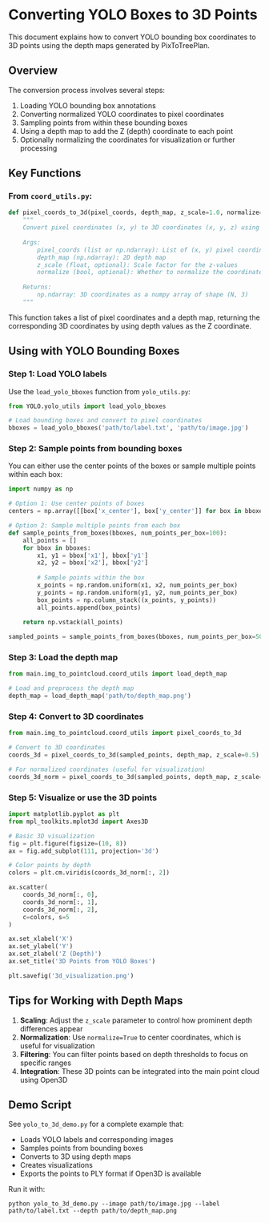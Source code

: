 # Converting YOLO Boxes to 3D Points

This document explains how to convert YOLO bounding box coordinates to 3D points using the depth maps generated by PixToTreePlan.

## Overview

The conversion process involves several steps:
1. Loading YOLO bounding box annotations
2. Converting normalized YOLO coordinates to pixel coordinates
3. Sampling points from within these bounding boxes
4. Using a depth map to add the Z (depth) coordinate to each point
5. Optionally normalizing the coordinates for visualization or further processing

## Key Functions

### From `coord_utils.py`:

```python
def pixel_coords_to_3d(pixel_coords, depth_map, z_scale=1.0, normalize=False):
    """
    Convert pixel coordinates (x, y) to 3D coordinates (x, y, z) using a depth map.
    
    Args:
        pixel_coords (list or np.ndarray): List of (x, y) pixel coordinates
        depth_map (np.ndarray): 2D depth map 
        z_scale (float, optional): Scale factor for the z-values
        normalize (bool, optional): Whether to normalize the coordinates
    
    Returns:
        np.ndarray: 3D coordinates as a numpy array of shape (N, 3)
    """
```

This function takes a list of pixel coordinates and a depth map, returning the corresponding 3D coordinates by using depth values as the Z coordinate.

## Using with YOLO Bounding Boxes

### Step 1: Load YOLO labels

Use the `load_yolo_bboxes` function from `yolo_utils.py`:

```python
from YOLO.yolo_utils import load_yolo_bboxes

# Load bounding boxes and convert to pixel coordinates
bboxes = load_yolo_bboxes('path/to/label.txt', 'path/to/image.jpg')
```

### Step 2: Sample points from bounding boxes

You can either use the center points of the boxes or sample multiple points within each box:

```python
import numpy as np

# Option 1: Use center points of boxes
centers = np.array([[box['x_center'], box['y_center']] for box in bboxes])

# Option 2: Sample multiple points from each box
def sample_points_from_boxes(bboxes, num_points_per_box=100):
    all_points = []
    for bbox in bboxes:
        x1, y1 = bbox['x1'], bbox['y1']
        x2, y2 = bbox['x2'], bbox['y2']
        
        # Sample points within the box
        x_points = np.random.uniform(x1, x2, num_points_per_box)
        y_points = np.random.uniform(y1, y2, num_points_per_box)
        box_points = np.column_stack((x_points, y_points))
        all_points.append(box_points)
    
    return np.vstack(all_points)

sampled_points = sample_points_from_boxes(bboxes, num_points_per_box=50)
```

### Step 3: Load the depth map

```python
from main.img_to_pointcloud.coord_utils import load_depth_map

# Load and preprocess the depth map
depth_map = load_depth_map('path/to/depth_map.png')
```

### Step 4: Convert to 3D coordinates

```python
from main.img_to_pointcloud.coord_utils import pixel_coords_to_3d

# Convert to 3D coordinates
coords_3d = pixel_coords_to_3d(sampled_points, depth_map, z_scale=0.5)

# For normalized coordinates (useful for visualization)
coords_3d_norm = pixel_coords_to_3d(sampled_points, depth_map, z_scale=0.5, normalize=True)
```

### Step 5: Visualize or use the 3D points

```python
import matplotlib.pyplot as plt
from mpl_toolkits.mplot3d import Axes3D

# Basic 3D visualization
fig = plt.figure(figsize=(10, 8))
ax = fig.add_subplot(111, projection='3d')

# Color points by depth
colors = plt.cm.viridis(coords_3d_norm[:, 2])

ax.scatter(
    coords_3d_norm[:, 0], 
    coords_3d_norm[:, 1], 
    coords_3d_norm[:, 2], 
    c=colors, s=5
)

ax.set_xlabel('X')
ax.set_ylabel('Y')
ax.set_zlabel('Z (Depth)')
ax.set_title('3D Points from YOLO Boxes')

plt.savefig('3d_visualization.png')
```

## Tips for Working with Depth Maps

1. **Scaling**: Adjust the `z_scale` parameter to control how prominent depth differences appear
2. **Normalization**: Use `normalize=True` to center coordinates, which is useful for visualization
3. **Filtering**: You can filter points based on depth thresholds to focus on specific ranges
4. **Integration**: These 3D points can be integrated into the main point cloud using Open3D

## Demo Script

See `yolo_to_3d_demo.py` for a complete example that:
- Loads YOLO labels and corresponding images
- Samples points from bounding boxes
- Converts to 3D using depth maps
- Creates visualizations
- Exports the points to PLY format if Open3D is available

Run it with:

```
python yolo_to_3d_demo.py --image path/to/image.jpg --label path/to/label.txt --depth path/to/depth_map.png
```
